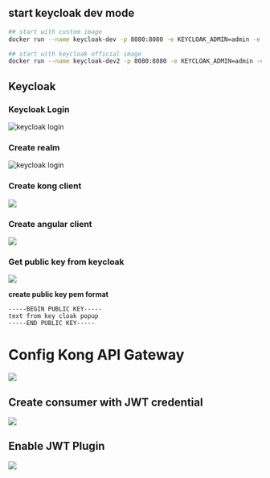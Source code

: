 ## start keycloak dev mode
```sh
## start with custom image
docker run --name keycloak-dev -p 8080:8080 -e KEYCLOAK_ADMIN=admin -e KEYCLOAK_ADMIN_PASSWORD=admin keycloak:dev start-dev

## start with keycloak official image
docker run --name keycloak-dev2 -p 8080:8080 -e KEYCLOAK_ADMIN=admin -e KEYCLOAK_ADMIN_PASSWORD=admin quay.io/keycloak/keycloak:17.0.0 start-dev
```
## Keycloak
### Keycloak Login
![keycloak login](/assets/images/keycloak1.png)

### Create realm
![keycloak login](/assets/images/keycloak2.png)

### Create kong client
![](/assets/images/keycloak-client-kong.png)

### Create angular client
![](/assets/images/keycloak-client-angular.png)

### Get public key from keycloak
![](/assets/images/keycloak-publickey.png)

**create public key pem format**
```
-----BEGIN PUBLIC KEY-----
text from key cloak popup
-----END PUBLIC KEY-----
```

# Config Kong API Gateway
![](/assets/images/konga1.png)

## Create consumer with JWT credential
![](/assets/images/konga-consumer-jwt.png)

## Enable JWT Plugin
![](/assets/images/kong-plugin.png)
